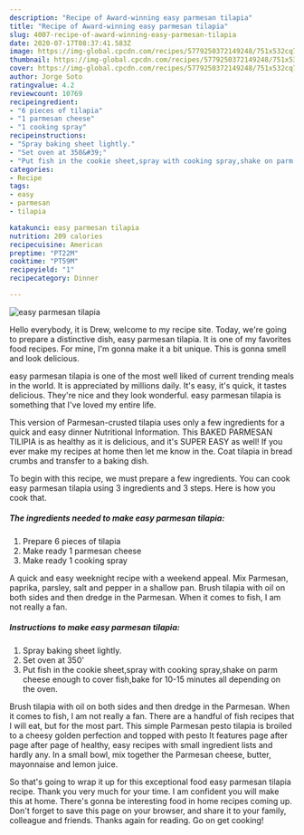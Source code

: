 ```yaml
---
description: "Recipe of Award-winning easy parmesan tilapia"
title: "Recipe of Award-winning easy parmesan tilapia"
slug: 4007-recipe-of-award-winning-easy-parmesan-tilapia
date: 2020-07-17T08:37:41.583Z
image: https://img-global.cpcdn.com/recipes/5779250372149248/751x532cq70/easy-parmesan-tilapia-recipe-main-photo.jpg
thumbnail: https://img-global.cpcdn.com/recipes/5779250372149248/751x532cq70/easy-parmesan-tilapia-recipe-main-photo.jpg
cover: https://img-global.cpcdn.com/recipes/5779250372149248/751x532cq70/easy-parmesan-tilapia-recipe-main-photo.jpg
author: Jorge Soto
ratingvalue: 4.2
reviewcount: 10769
recipeingredient:
- "6 pieces of tilapia"
- "1 parmesan cheese"
- "1 cooking spray"
recipeinstructions:
- "Spray baking sheet lightly."
- "Set oven at 350&#39;"
- "Put fish in the cookie sheet,spray with cooking spray,shake on parm cheese enough to cover fish,bake for 10-15 minutes all depending on the oven."
categories:
- Recipe
tags:
- easy
- parmesan
- tilapia

katakunci: easy parmesan tilapia 
nutrition: 209 calories
recipecuisine: American
preptime: "PT22M"
cooktime: "PT59M"
recipeyield: "1"
recipecategory: Dinner

---
```



![easy parmesan tilapia](https://img-global.cpcdn.com/recipes/5779250372149248/751x532cq70/easy-parmesan-tilapia-recipe-main-photo.jpg)

Hello everybody, it is Drew, welcome to my recipe site. Today, we're going to prepare a distinctive dish, easy parmesan tilapia. It is one of my favorites food recipes. For mine, I'm gonna make it a bit unique. This is gonna smell and look delicious.

easy parmesan tilapia is one of the most well liked of current trending meals in the world. It is appreciated by millions daily. It's easy, it's quick, it tastes delicious. They're nice and they look wonderful. easy parmesan tilapia is something that I've loved my entire life.

This version of Parmesan-crusted tilapia uses only a few ingredients for a quick and easy dinner Nutritional Information. This BAKED PARMESAN TILIPIA is as healthy as it is delicious, and it&#39;s SUPER EASY as well! If you ever make my recipes at home then let me know in the. Coat tilapia in bread crumbs and transfer to a baking dish.


To begin with this recipe, we must prepare a few ingredients. You can cook easy parmesan tilapia using 3 ingredients and 3 steps. Here is how you cook that.

<!--inarticleads1-->

##### The ingredients needed to make easy parmesan tilapia:

1. Prepare 6 pieces of tilapia
1. Make ready 1 parmesan cheese
1. Make ready 1 cooking spray


A quick and easy weeknight recipe with a weekend appeal. Mix Parmesan, paprika, parsley, salt and pepper in a shallow pan. Brush tilapia with oil on both sides and then dredge in the Parmesan. When it comes to fish, I am not really a fan. 

<!--inarticleads2-->

##### Instructions to make easy parmesan tilapia:

1. Spray baking sheet lightly.
1. Set oven at 350&#39;
1. Put fish in the cookie sheet,spray with cooking spray,shake on parm cheese enough to cover fish,bake for 10-15 minutes all depending on the oven.


Brush tilapia with oil on both sides and then dredge in the Parmesan. When it comes to fish, I am not really a fan. There are a handful of fish recipes that I will eat, but for the most part. This simple Parmesan pesto tilapia is broiled to a cheesy golden perfection and topped with pesto It features page after page after page of healthy, easy recipes with small ingredient lists and hardly any. In a small bowl, mix together the Parmesan cheese, butter, mayonnaise and lemon juice. 

So that's going to wrap it up for this exceptional food easy parmesan tilapia recipe. Thank you very much for your time. I am confident you will make this at home. There's gonna be interesting food in home recipes coming up. Don't forget to save this page on your browser, and share it to your family, colleague and friends. Thanks again for reading. Go on get cooking!
